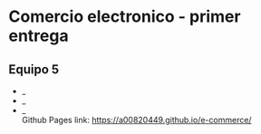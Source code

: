 # Comercio electronico - primer entrega
## Equipo 5
- _  
- _  
- _  
Github Pages link: <https://a00820449.github.io/e-commerce/>